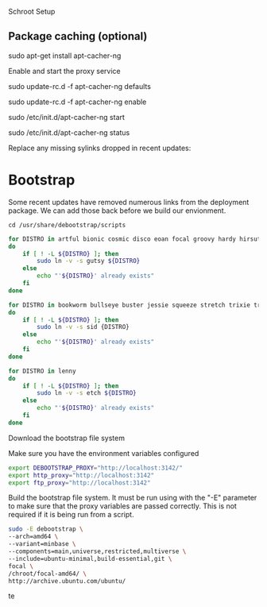 Schroot Setup

## Package caching (optional)

sudo apt-get install apt-cacher-ng

Enable and start the proxy service

sudo update-rc.d -f apt-cacher-ng defaults

sudo update-rc.d -f apt-cacher-ng enable

sudo /etc/init.d/apt-cacher-ng start

sudo /etc/init.d/apt-cacher-ng status

Replace any missing sylinks dropped in recent updates:





# Bootstrap



Some recent updates have removed numerous links from the deployment package.  We can add those back before we build our envionment.

```
cd /usr/share/debootstrap/scripts
```



```bash
for DISTRO in artful bionic cosmic disco eoan focal groovy hardy hirsute impish intrepid jammy jaunty karmic kinetic lucid lunar mantic maverick natty noble oneiric precise quantal raring saucy utopic vivid wily xenial yakkety zesty
do
    if [ ! -L ${DISTRO} ]; then
        sudo ln -v -s gutsy ${DISTRO}
    else
        echo "'${DISTRO}' already exists"
    fi
done
```



```bash
for DISTRO in bookworm bullseye buster jessie squeeze stretch trixie trusty wheezy
do
    if [ ! -L ${DISTRO} ]; then
        sudo ln -v -s sid {DISTRO}
    else
        echo "'${DISTRO}' already exists"
    fi
done
```



```bash
for DISTRO in lenny
do
    if [ ! -L ${DISTRO} ]; then
        sudo ln -v -s etch ${DISTRO}
    else
        echo "'${DISTRO}' already exists"
    fi
done
```



Download the bootstrap file system



Make sure you have the environment variables configured



```bash
export DEBOOTSTRAP_PROXY="http://localhost:3142/"
export http_proxy="http://localhost:3142"
export ftp_proxy="http://localhost:3142"
```



Build the bootstrap file system.  It must be run using with the "-E" parameter to make sure that the proxy variables are passed correctly.  This is not required if it is being run from a script.



```bash
sudo -E debootstrap \
--arch=amd64 \
--variant=minbase \
--components=main,universe,restricted,multiverse \
--include=ubuntu-minimal,build-essential,git \
focal \
/chroot/focal-amd64/ \
http://archive.ubuntu.com/ubuntu/
```



te




